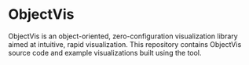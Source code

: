 # ObjectVis

ObjectVis is an object-oriented, zero-configuration visualization library aimed at intuitive, rapid visualization.
This repository contains ObjectVis source code and example visualizations built using the tool.